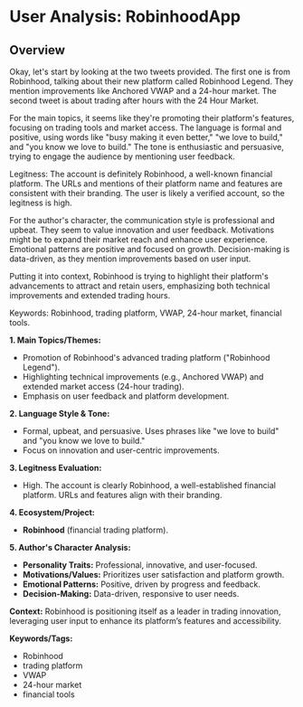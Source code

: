 # User Analysis: RobinhoodApp

## Overview

<think>
Okay, let's start by looking at the two tweets provided. The first one is from Robinhood, talking about their new platform called Robinhood Legend. They mention improvements like Anchored VWAP and a 24-hour market. The second tweet is about trading after hours with the 24 Hour Market.

For the main topics, it seems like they're promoting their platform's features, focusing on trading tools and market access. The language is formal and positive, using words like "busy making it even better," "we love to build," and "you know we love to build." The tone is enthusiastic and persuasive, trying to engage the audience by mentioning user feedback.

Legitness: The account is definitely Robinhood, a well-known financial platform. The URLs and mentions of their platform name and features are consistent with their branding. The user is likely a verified account, so the legitness is high.

For the author's character, the communication style is professional and upbeat. They seem to value innovation and user feedback. Motivations might be to expand their market reach and enhance user experience. Emotional patterns are positive and focused on growth. Decision-making is data-driven, as they mention improvements based on user input.

Putting it into context, Robinhood is trying to highlight their platform's advancements to attract and retain users, emphasizing both technical improvements and extended trading hours.

Keywords: Robinhood, trading platform, VWAP, 24-hour market, financial tools.
</think>

**1. Main Topics/Themes:**  
- Promotion of Robinhood's advanced trading platform ("Robinhood Legend").  
- Highlighting technical improvements (e.g., Anchored VWAP) and extended market access (24-hour trading).  
- Emphasis on user feedback and platform development.  

**2. Language Style & Tone:**  
- Formal, upbeat, and persuasive. Uses phrases like "we love to build" and "you know we love to build."  
- Focus on innovation and user-centric improvements.  

**3. Legitness Evaluation:**  
- High. The account is clearly Robinhood, a well-established financial platform. URLs and features align with their branding.  

**4. Ecosystem/Project:**  
- **Robinhood** (financial trading platform).  

**5. Author's Character Analysis:**  
- **Personality Traits:** Professional, innovative, and user-focused.  
- **Motivations/Values:** Prioritizes user satisfaction and platform growth.  
- **Emotional Patterns:** Positive, driven by progress and feedback.  
- **Decision-Making:** Data-driven, responsive to user needs.  

**Context:** Robinhood is positioning itself as a leader in trading innovation, leveraging user input to enhance its platform’s features and accessibility.  

**Keywords/Tags:**  
- Robinhood  
- trading platform  
- VWAP  
- 24-hour market  
- financial tools